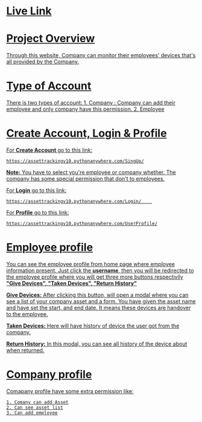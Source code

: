 # <a href="https://assettrackingv10.pythonanywhere.com/">Live Link

# Project Overview

Through this website, Company can monitor their employees' devices that's all provided by the Company.

# Type of Account

There is two types of account:
    1. Company : Company can add their employee and only company have this permission.
    2. Employee

# Create Account, Login & Profile

For <b>Create Account</b> go to this link:

    https://assettrackingv10.pythonanywhere.com/SingUp/

<b>Note:</b> You have to select you're employee or company whether. The company has some special permission that don't to employees.

For <b>Login</b> go to this link:

    https://assettrackingv10.pythonanywhere.com/Login/    

For <b>Profile</b> go to this link:

    https://assettrackingv10.pythonanywhere.com/UserProfile/



# Employee profile

You can see the employee profile from home page where employee information present. Just click the <b>username</b>, then you will be redirected to the employee profile where you will get three more buttons respectivily <b>"Give Devices", "Taken Devices", "Return History"</b>

<b>Give Devices:</b> After clicking this button, will open a modal where you can see a list of your company asset and a form. You have given the asset name and have set the start, and end date. It means these devices are handover to the employee. 

<b>Taken Devices:</b> Here will have history of device the user got from the company.

<b>Return History:</b> In this modal, you can see all history of the device about when returned.

# Company profile

Comapany profile have some extra permission like:

    1. Comany can add Asset
    2. Can see asset list
    3. Can add employee






